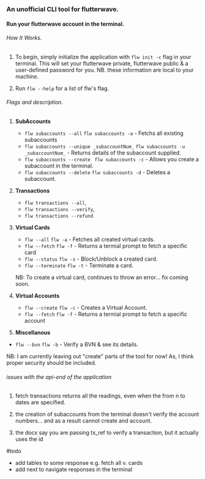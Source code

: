 ### An unofficial CLI tool for flutterwave.

#### Run your flutterwave account in the terminal.

###### How It Works.

1. To begin, simply initialize the application with `flw init -c` flag in your terminal. This will set your flutterwave private, flutterwave public & a user-defined password for you. NB. these information are local to your machine.

2. Run `flw --help` for a list of flw's flag.

###### Flags and description.

1. **SubAccounts**
   - `flw subaccounts --all` `flw subaccounts -a` - Fetchs all existing subaccounts
   - `flw subaccounts --unique _subaccountNum_` `flw subaccounts -u _subaccountNum_` - Returns details of the subaccount supplied.
   - `flw subaccounts --create` ` flw subaccounts -c` - Allows you create a subaccount in the terminal.
   - `flw subaccounts --delete` `flw subaccounts -d` - Deletes a subaccount.
2. **Transactions**
   - `flw transactions --all`,
   - `flw transactions --verify`,
   - `flw transactions --refund`
3. **Virtual Cards**

   - `flw --all` `flw -a` - Fetches all created virtual cards.
   - `flw --fetch` `flw -f` - Returns a termial prompt to fetch a specific card
   - `flw --status` `flw -s` - Block/Unblock a created card.
   - `flw --terminate` `flw -t` - Terminate a card.

   NB: To create a virtual card, continues to throw an error... fix coming soon.

4. **Virtual Accounts**

   - `flw --create` `flw -c` - Creates a Virtual Account.
   - `flw --fetch` `flw -f` - Returns a termial prompt to fetch a specific account

5. **Miscellanous**

- `flw --bvn` `flw -b` - Verify a BVN & see its details.

NB: I am currently leaving out "create" parts of the tool for now! As, I think proper security should be included.

###### issues with the api-end of the application

1. fetch transactions returns all the readings, even when the from n to dates are specified.

2. the creation of subaccounts from the terminal doesn't verify the account numbers... and as a result cannot create and account.

3. the docx say you are passing tx_ref to verify a transaction, but it actually uses the id

#todo

- add tables to some response e.g. fetch all v. cards
- add next to navigate responses in the terminal
